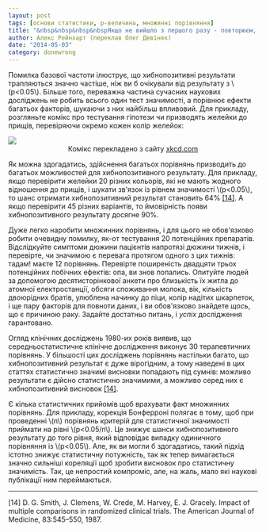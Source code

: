 ```yaml
---
layout: post
tags: [основи статистики, р-величина, множинні порівняння]
title: "&nbsp&nbsp&nbsp&nbspЯкщо не вийшло з першого разу - повторюєм, поки не вийде"
author: Алекс Рейнхарт (переклав Олег Девіняк)
date: "2014-05-03" 
category: donewrong
---
```


Помилка базової частоти ілюструє, що хибнопозитивні результати трапляються значно частіше, ніж ви б очікували від результату з \\(р<0.05\\). Більше того, переважна частина сучасних наукових досліджень не робить всього один тест значимості, а порівнює ефекти багатьох факторів, шукаючи з них найбільш впливовий. Для прикладу, розгляньте комікс про тестування гіпотези чи призводять желейки до прищів, перевіряючи окремо кожен колір желейок:

<img src="http://stat.org.ua/figures/xkcd-significant.png">

<div align="center">Комікс перекладено з сайту <a href="http://xkcd.com/882/">xkcd.com</a></div>

Як можна здогадатись, здійснення багатьох порівнянь призводить до багатьох можливостей для хибнопозитивного результату. Для прикладу, якщо перевірити желейки 20 різних кольорів, які не мають жодного відношення до прищів, і шукати зв'язок із рівнем значимості \\(р<0.05\\), то шанс отримати хибнопозитивний результат становить 64% <a href="#Smith">\[14\]<a/>. А якщо перевірити 45 різних варіантів, то ймовірність появи хибнопозитивного результату досягне 90%. 

Дуже легко наробити множинних порівнянь, і для цього не обов'язково робити очевидну помилку, як-от тестування 20 потенційних препаратів. Відслідкуйте симптоми дюжини пацієнтів напротязі дюжини тижнів, і перевірте, чи значимою є перевага протягом одного з цих тижнів: тадам! маєте 12 порівнянь. Перевірте поширеність двадцяти трьох потенційних побічних ефектів: опа, ви знов попались. Опитуйте людей за допомогою десятисторінкової анкети про близькість їх житла до атомної електростанції, обсяги споживання молока, вік, кількість двоюрідних братів, улюблена начинку до піци, колір надітих шкарпеток, і ще пару факторів для повноти даних, і ви обов'язково знайдете *щось*, що є причиною раку. Задайте достатньо питань, і *успіх* дослідження гарантовано.

Огляд клінічних досліджень 1980-их років виявив, що середньостатистичне клінічне дослідження виконує 30 терапевтичних порівнянь. У більшості цих досліджень порівнянь настільки багато, що хибнопозитивний результат є дуже вірогідним, а тому наведені в цих статтях статистично значимі висновки попадають під сумнів: можливо результати є дійсно статистично значимими, а можливо серед них є хибнопозитивний висновок <a href="#Smith">\[14\]<a/>.

Є кілька статистичних прийомів щоб врахувати факт множинних порівнянь. Для прикладу, корекція Бонферроні полягає в тому, щоб при проведенні \\(n\\) порівнянь критерій для статистичної значимості приймати на рівні \\(р<0.05/n\\). Це знижує шанси хибнопозитивного результату до того рівня, який відповідає випадку одиничного порівняння із \\(р<0.05\\). Але, як ви могли б здогадатись, такий підхід істотно знижує статистичну потужність, так як тепер вимагається значно сильніші кореляції щоб зробити висновок про статистичну значимість. Так, це непростий компроміс, але, на жаль, мало які наукові публікації ним переймаються.
 
___

<div class="nohover">
<a name="Smith", id="anchor">[14] D. G. Smith, J. Clemens, W. Crede, M. Harvey, E. J. Gracely. Impact of multiple comparisons in randomized clinical trials. The American Journal of Medicine, 83:545–550, 1987. </a>
</div>

